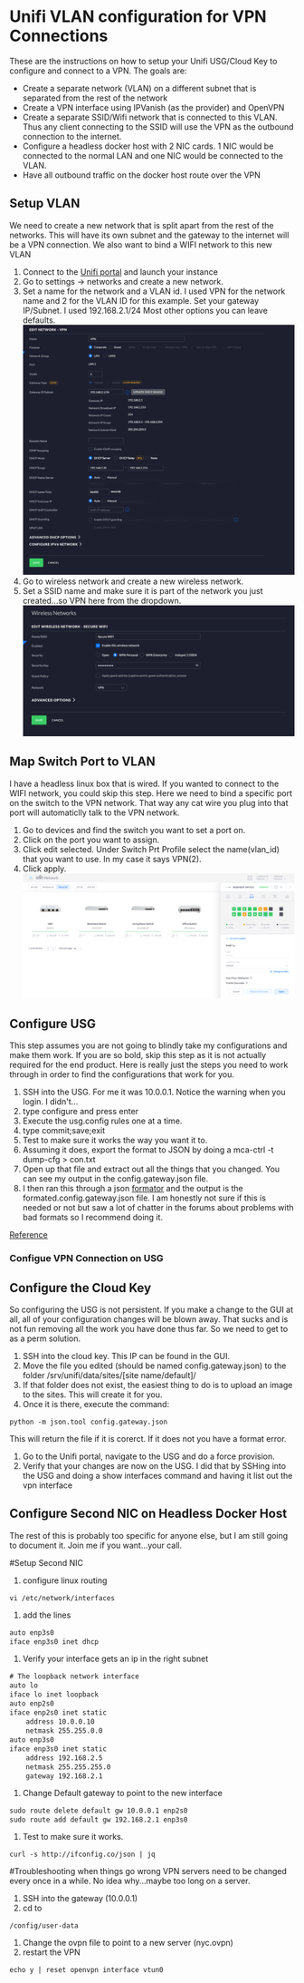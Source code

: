 # Unifi VLAN configuration for VPN Connections

These are the instructions on how to setup your Unifi USG/Cloud Key to configure and connect to a VPN.  The goals are:

* Create a separate network (VLAN) on a different subnet that is separated from the rest of the network
* Create a VPN interface using IPVanish (as the provider) and OpenVPN
* Create a separate SSID/Wifi network that is connected to this VLAN.  Thus any client connecting to the SSID will use the VPN as the outbound connection to the internet.
* Configure a headless docker host with 2 NIC cards.  1 NIC would be connected to the normal LAN and one NIC would be connected to the VLAN.
* Have all outbound traffic on the docker host route over the VPN

## Setup VLAN

We need to create a new network that is split apart from the rest of the networks.  This will have its own subnet and the gateway to the internet will be a VPN connection.  We also want to bind a WIFI network to this new VLAN

1. Connect to the [Unifi portal](https://network.unifi.ui.com/#/controllers/1/50) and launch your instance
1. Go to settings -> networks and create a new network.
1. Set a name for the network and a VLAN id.  I used VPN for the network name and 2 for the VLAN ID for this example.  Set your gateway IP/Subnet.  I used 192.168.2.1/24  Most other options you can leave defaults.  
![LAN](/lan.png)
1. Go to wireless network and create a new wireless network.
1. Set a SSID name and make sure it is part of the network you just created...so VPN here from the dropdown.
![WIFI](/wifi.png)

## Map Switch Port to VLAN

I have a headless linux box that is wired.   If you wanted to connect to the WIFI network, you could skip this step.  Here we need to bind a specific port on the switch to the VPN network.  That way any cat wire you plug into that port will automaticlly talk to the VPN network.

1. Go to devices and find the switch you want to set a port on.
1. Click on the port you want to assign.
1. Click edit selected.  Under Switch Prt Profile select the name(vlan_id) that you want to use.  In my case it says VPN(2).
1. Click apply.
![switch to vpn](/usg_port.png)

## Configure USG

This step assumes you are not going to blindly take my configurations and make them work.  If you are so bold, skip this step as it is not actually required for the end product.  Here is really just the steps you need to work through in order to find the configurations that work for you.  

1. SSH into the USG.  For me it was 10.0.0.1.  Notice the warning when you login.  I didn't...
1. type configure and press enter
1. Execute the usg.config rules one at a time.  
1. type commit;save;exit
1. Test to make sure it works the way you want it to.
1. Assuming it does, export the format to JSON by doing a mca-ctrl -t dump-cfg > con.txt
1. Open up that file and extract out all the things that you changed.  You can see my output in the config.gateway.json file.  
1. I then ran this through a json [formator](https://jsonformatter.curiousconcept.com/) and the output is the formated.config.gateway.json file.  I am honestly not sure if this is needed or not but saw a lot of chatter in the forums about problems with bad formats so I recommend doing it.

[Reference](https://help.ui.com/hc/en-us/articles/215458888-UniFi-USG-Advanced-Configuration-Using-config-gateway-json)

### Configue VPN Connection on USG



## Configure the Cloud Key

So configuring the USG is not persistent.  If you make a change to the GUI at all, all of your configuration changes will be blown away.  That sucks and is not fun removing all the work you have done thus far.  So we need to get to as a perm solution.  

1. SSH into the cloud key.  This IP can be found in the GUI.
1. Move the file you edited (should be named config.gateway.json) to the folder /srv/unifi/data/sites/[site name/default]/
1. If that folder does not exist, the easiest thing to do is to upload an image to the sites.  This will create it for you.
1. Once it is there, execute the command:

```
python -m json.tool config.gateway.json
```
This will return the file if it is corerct.  If it does not you have a format error.
1. Go to the Unifi portal, navigate to the USG and do a force provision.
1. Verify that your changes are now on the USG.  I did that by SSHing into the USG and doing a show interfaces command and having it list out the vpn interface

## Configure Second NIC on Headless Docker Host

The rest of this is probably too specific for anyone else, but I am still going to document it.  Join me if you want...your call.

#Setup Second NIC
1. configure linux routing
```
vi /etc/network/interfaces
```
1. add the lines
```
auto enp3s0
iface enp3s0 inet dhcp
```

1. Verify your interface gets an ip in the right subnet
```
# The loopback network interface
auto lo
iface lo inet loopback
auto enp2s0
iface enp2s0 inet static
    address 10.0.0.10
    netmask 255.255.0.0
auto enp3s0
iface enp3s0 inet static
    address 192.168.2.5
    netmask 255.255.255.0
    gateway 192.168.2.1
```

1. Change Default gateway to point to the new interface
```
sudo route delete default gw 10.0.0.1 enp2s0
sudo route add default gw 192.168.2.1 enp3s0
```

1. Test to make sure it works.
```
curl -s http://ifconfig.co/json | jq
```

#Troubleshooting when things go wrong
VPN servers need to be changed every once in a while.  No idea why...maybe too long on a server.

1. SSH into the gateway (10.0.0.1)
1. cd to
```
/config/user-data
```
1. Change the ovpn file to point to a new server (nyc.ovpn)
1. restart the VPN
```
echo y | reset openvpn interface vtun0
```
